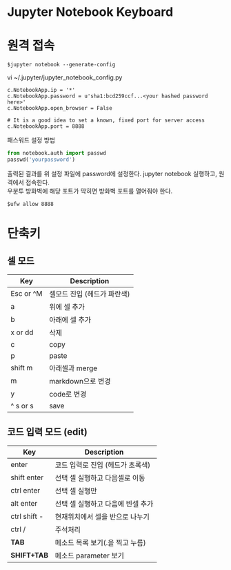 # Jupyter Notebook Keyboard

# 원격 접속
```
$jupyter notebook --generate-config
```
vi ~/.jupyter/jupyter_notebook_config.py
```
c.NotebookApp.ip = '*'
c.NotebookApp.password = u'sha1:bcd259ccf...<your hashed password here>'
c.NotebookApp.open_browser = False

# It is a good idea to set a known, fixed port for server access
c.NotebookApp.port = 8888
```
패스워드 설정 방법
```python
from notebook.auth import passwd
passwd('yourpassword')
```
출력된 결과를 위 설정 파일에 password에 설정한다.
jupyter notebook 실행하고, 원격에서 접속한다.  
우분투 방화벽에 해당 포트가 막히면 방화벽 포트를 열어줘야 한다.
```
$ufw allow 8888
```



# 단축키 
## 셀 모드
|Key|Description|
|---|----|
| Esc  or ^M | 셀모드 진입 (헤드가 파란색) |
| a | 위에 셀 추가  |
| b | 아래에 셀 추가  |
| x  or dd | 삭제|
| c | copy|
| p | paste|
| shift m | 아래셀과 merge|
| m | markdown으로 변경|
| y | code로 변경|
| ^ s or s| save |

## 코드 입력 모드 (edit)
|Key|Description|
|---|----|
| enter | 코드 입력로 진입 (헤드가 초록색)|
| shift enter | 선택 셀 실행하고 다음셀로 이동|
| ctrl enter | 선택 셀 실행만 |
| alt enter | 선택 셀 실행하고 다음에 빈셀 추가 |
| ctrl shift - | 현재위치에서 셀을 반으로 나누기 |
| ctrl / | 주석처리 |
| **TAB** | 메소드 목록 보기(.을 찍고 누름) |
| **SHIFT+TAB** | 메소드 parameter 보기 |
<!--stackedit_data:
eyJoaXN0b3J5IjpbNzM4MDUyNjY2LC0xMDg3NTc0Mjc4XX0=
-->